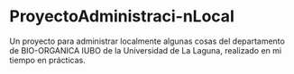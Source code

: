 # ProyectoAdministraci-nLocal
Un proyecto para administrar localmente algunas cosas del departamento de BIO-ORGANICA IUBO de la Universidad de La Laguna, realizado en mi tiempo en prácticas.
